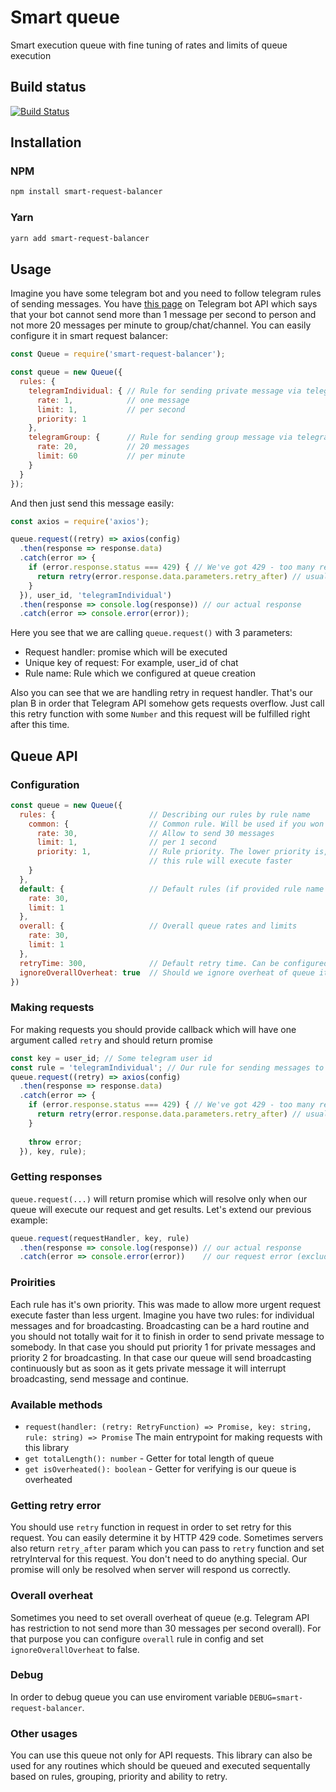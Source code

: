 # Smart queue 
Smart execution queue with fine tuning of rates and limits of queue execution
## Build status
[![Build Status](https://travis-ci.org/energizer91/smart-request-balancer.svg?branch=master)](https://travis-ci.org/energizer91/smart-request-balancer)
## Installation
### NPM
```bash
npm install smart-request-balancer
```
### Yarn
```bash
yarn add smart-request-balancer
```
## Usage

Imagine you have some telegram bot and you need to follow telegram rules of sending messages.
You have [this page](https://core.telegram.org/bots/faq#my-bot-is-hitting-limits-how-do-i-avoid-this) on Telegram bot API
which says that your bot cannot send more than 1 message per second to person and not more 20 messages per minute
to group/chat/channel. You can easily configure it in smart request balancer:
```js
const Queue = require('smart-request-balancer');

const queue = new Queue({
  rules: {
    telegramIndividual: { // Rule for sending private message via telegram API
      rate: 1,            // one message
      limit: 1,           // per second
      priority: 1
    },
    telegramGroup: {      // Rule for sending group message via telegram API
      rate: 20,           // 20 messages
      limit: 60           // per minute
    }
  }
});
```

And then just send this message easily:

```js
const axios = require('axios');

queue.request((retry) => axios(config)
  .then(response => response.data)
  .catch(error => {
    if (error.response.status === 429) { // We've got 429 - too many requests
      return retry(error.response.data.parameters.retry_after) // usually 300 seconds
    }
  }), user_id, 'telegramIndividual')
  .then(response => console.log(response)) // our actual response
  .catch(error => console.error(error));
```

Here you see that we are calling `queue.request()` with 3 parameters:
- Request handler: promise which will be executed
- Unique key of request: For example, user_id of chat
- Rule name: Rule which we configured at queue creation

Also you can see that we are handling retry in request handler. That's our plan B in
order that Telegram API somehow gets requests overflow. Just call this retry function with some `Number`
and this request will be fulfilled right after this time.

## Queue API

### Configuration
```js
const queue = new Queue({
  rules: {                     // Describing our rules by rule name
    common: {                  // Common rule. Will be used if you won't provide rule argument
      rate: 30,                // Allow to send 30 messages
      limit: 1,                // per 1 second
      priority: 1,             // Rule priority. The lower priority is, the higher chance that
                               // this rule will execute faster 
    }
  },
  default: {                   // Default rules (if provided rule name is not found
    rate: 30,
    limit: 1
  },
  overall: {                   // Overall queue rates and limits
    rate: 30,
    limit: 1
  },
  retryTime: 300,              // Default retry time. Can be configured in retry fn
  ignoreOverallOverheat: true  // Should we ignore overheat of queue itself
})
```

### Making requests
For making requests you should provide callback which will have one argument called `retry` and should return promise
```js
const key = user_id; // Some telegram user id
const rule = 'telegramIndividual'; // Our rule for sending messages to chats
queue.request((retry) => axios(config)
  .then(response => response.data)
  .catch(error => {
    if (error.response.status === 429) { // We've got 429 - too many requests
      return retry(error.response.data.parameters.retry_after) // usually 300 seconds
    }
    
    throw error;
  }), key, rule);
```

### Getting responses
`queue.request(...)` will return promise which will resolve only when our queue will execute our request and get results.
Let's extend our previous example:
```js
queue.request(requestHandler, key, rule)
  .then(response => console.log(response)) // our actual response
  .catch(error => console.error(error))    // our request error (excluding 429)
```

### Proirities
Each rule has it's own priority. This was made to allow more urgent request execute faster than less urgent.
Imagine you have two rules: for individual messages and for broadcasting. Broadcasting can be a hard routine and
you should not totally wait for it to finish in order to send private message to somebody. In that case you should put
priority 1 for private messages and priority 2 for broadcasting. In that case our queue will send broadcasting continuously
but as soon as it gets private message it will interrupt broadcasting, send message and continue.

### Available methods

- `request(handler: (retry: RetryFunction) => Promise, key: string, rule: string) => Promise` The main
entrypoint for making requests with this library
- `get totalLength(): number` - Getter for total length of queue
- `get isOverheated(): boolean` - Getter for verifying is our queue is overheated

### Getting retry error

You should use `retry` function in request in order to set retry for this request.
You can easily determine it by HTTP 429 code. Sometimes servers also return `retry_after` param which you can pass
to `retry` function and set retryInterval for this request. You don't need to do anything special. Our promise will only be resolved
when server will respond us correctly.

### Overall overheat
Sometimes you need to set overall overheat of queue (e.g. Telegram API has restriction to not send more than 30 messages per second overall).
For that purpose you can configure `overall` rule in config and set `ignoreOverallOverheat` to false.

### Debug
In order to debug queue you can use enviroment variable `DEBUG=smart-request-balancer`.

### Other usages
You can use this queue not only for API requests. This library can also be used for any routines which should be
queued and executed sequentally based on rules, grouping, priority and ability to retry.